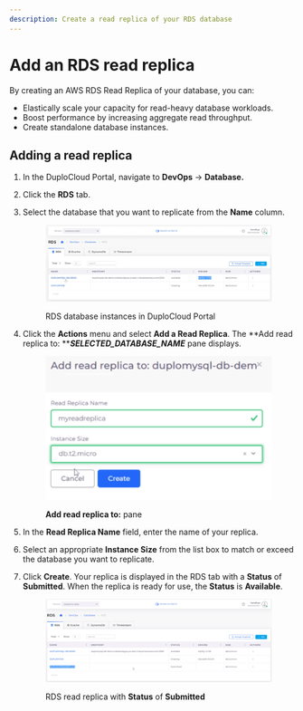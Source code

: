 ```yaml
---
description: Create a read replica of your RDS database
---
```


# Add an RDS read replica

By creating an AWS RDS Read Replica of your database, you can:

* Elastically scale your capacity for read-heavy database workloads.
* Boost performance by increasing aggregate read throughput.
* Create standalone database instances.

## Adding a read replica

1. In the DuploCloud Portal, navigate to **DevOps** -> **Database.**
2. Click the **RDS** tab.
3.  Select the database that you want to replicate from the **Name** column.

    <figure><img src="../../../../.gitbook/assets/RDSRR_1.png" alt=""><figcaption><p>RDS database instances in DuploCloud Portal</p></figcaption></figure>
4.  Click the **Actions** menu and select **Add a Read Replica**. The **Add read replica to: **_**SELECTED\_DATABASE\_NAME**_ pane displays.

    <figure><img src="../../../../.gitbook/assets/RDSRR_2 (1).png" alt=""><figcaption><p><strong>Add read replica to:</strong> pane</p></figcaption></figure>
5. In the **Read Replica Name** field, enter the name of your replica.
6. Select an appropriate **Instance Size** from the list box to match or exceed the database you want to replicate.
7.  Click **Create**. Your replica is displayed in the RDS tab with a **Status** of **Submitted**. When the replica is ready for use, the **Status** is **Available**.

    <figure><img src="../../../../.gitbook/assets/RDSRR_3.png" alt=""><figcaption><p>RDS read replica with <strong>Status</strong> of <strong>Submitted</strong></p></figcaption></figure>
